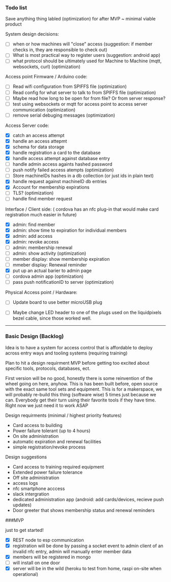 ### Todo list

Save anything thing labled (optimization) for after MVP ~ minimal viable product

System design decisions:

- [ ] when or how machines will "close" access (suggestion: if member checks in, they are responsible to check out)
- [ ] What is most practical way to register users (suggestion: android app)
- [ ] what protocol should be ultimately used for Machine to Machine (mqtt, websockets, curl) (optimization)

Access point Firmware / Arduino code:

- [ ] Read wifi configuration from SPIFFS file (optimization)
- [ ] Read config for what server to talk to from SPIFFS file (optimization)
- [ ] Maybe read how long to be open for from file? Or from server response?
- [ ] test using websockets or mqtt for access point to access server communication (optimization)
- [ ] remove serial debuging messages (optimization)

Access Server code:

- [x] catch an access attempt
- [x] handle an access attepmt
- [x] schema for data storage
- [x] handle registration a card to the database
- [x] handle access attempt against database entry
- [ ] handle admin access againts hashed password
- [ ] push notify failed access atempts (optimization)
- [ ] Store machineIDs hashes in a db collection (or just ids in plain text)
- [x] handle request against machineID db entries
- [x] Account for membership expirations
- [ ] TLS? (optimization)
- [ ] handle find member request

Interface / Client side: ( cordova has an nfc plug-in that would make card registration much easier in future)

- [x] admin: find member
- [x] admin: show time to expiration for individual members
- [x] admin: add access
- [x] admin: revoke access
- [ ] admin: membership renewal
- [ ] admin: show activity (optimization)
- [ ] member display: show membership expiration
- [ ] mmeber display: Renewal reminder
- [x] put up an actual barier to admin page
- [ ] cordova admin app (optimization)
- [ ] pass push notificationID to server (optimization)

Physical Access point / Hardware:

- [ ] Update board to use better microUSB plug
- [ ] Maybe change LED header to one of the plugs used on the liquidpixels bezel cable, since those worked well.


---

### Basic Design (Backlog)

Idea is to have a system for access control that is affordable to deploy across entry ways and tooling systems (requiring training)

Plan to hit a design requirment MVP before getting too excited about specific tools, protocols, databases, ect.

First version will be no good, honestly there is some reinvention of the wheel going on here, anyhow. This is has been built before, open source with the exact same tool sets and equipment. This is for a makerspace, we will probably re-build this thing (software wise) 5 times just because we can. Everybody get their turn using their favorite tools if they have time. Right now we just need it to work ASAP 

Design requirments (minimal / highest priority features)

 - Card access to building
 - Power failure tolerant (up to 4 hours)
 - On site administration
 - automatic expiration and renewal facilities
 - simple registration/revoke process

Design suggestions

 - Card access to training required equipment
 - Extended power failure tolerance
 - Off site administration
 - access logs
 - nfc smartphone acccess
 - slack intergration
 - dedicated administration app (android: add cards/devices, recieve push updates)
 - Door greeter that shows membership status and renewal reminders

###MVP

just to get started!

- [x] REST node to esp communication
- [x] registration will be done by passing a socket event to admin client of an invalid nfc entry, admin will manually enter member data 
- [x] members will be registered in mongo
- [ ] will install on one door
- [x] server will be in the wild (heroku to test from home, raspi on-site when operational)
